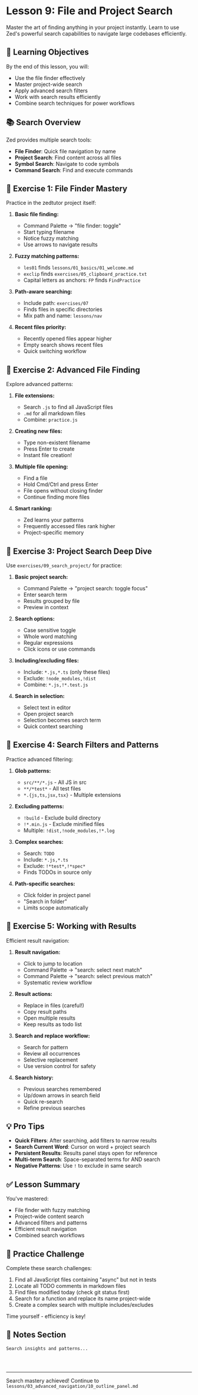 # Lesson 9: File and Project Search

Master the art of finding anything in your project instantly. Learn to use Zed's powerful search capabilities to navigate large codebases efficiently.

## 🎯 Learning Objectives

By the end of this lesson, you will:
- Use the file finder effectively
- Master project-wide search
- Apply advanced search filters
- Work with search results efficiently
- Combine search techniques for power workflows

## 📚 Search Overview

Zed provides multiple search tools:
- **File Finder**: Quick file navigation by name
- **Project Search**: Find content across all files
- **Symbol Search**: Navigate to code symbols
- **Command Search**: Find and execute commands

## 🏃 Exercise 1: File Finder Mastery

Practice in the zedtutor project itself:

1. **Basic file finding:**
   - Command Palette → "file finder: toggle"
   - Start typing filename
   - Notice fuzzy matching
   - Use arrows to navigate results

2. **Fuzzy matching patterns:**
   - `les01` finds `lessons/01_basics/01_welcome.md`
   - `exclip` finds `exercises/05_clipboard_practice.txt`
   - Capital letters as anchors: `FP` finds `FindPractice`

3. **Path-aware searching:**
   - Include path: `exercises/07` 
   - Finds files in specific directories
   - Mix path and name: `lessons/nav`

4. **Recent files priority:**
   - Recently opened files appear higher
   - Empty search shows recent files
   - Quick switching workflow

## 🏃 Exercise 2: Advanced File Finding

Explore advanced patterns:

1. **File extensions:**
   - Search `.js` to find all JavaScript files
   - `.md` for all markdown files
   - Combine: `practice.js`

2. **Creating new files:**
   - Type non-existent filename
   - Press Enter to create
   - Instant file creation!

3. **Multiple file opening:**
   - Find a file
   - Hold Cmd/Ctrl and press Enter
   - File opens without closing finder
   - Continue finding more files

4. **Smart ranking:**
   - Zed learns your patterns
   - Frequently accessed files rank higher
   - Project-specific memory

## 🏃 Exercise 3: Project Search Deep Dive

Use `exercises/09_search_project/` for practice:

1. **Basic project search:**
   - Command Palette → "project search: toggle focus"
   - Enter search term
   - Results grouped by file
   - Preview in context

2. **Search options:**
   - Case sensitive toggle
   - Whole word matching
   - Regular expressions
   - Click icons or use commands

3. **Including/excluding files:**
   - Include: `*.js,*.ts` (only these files)
   - Exclude: `!node_modules,!dist`
   - Combine: `*.js,!*.test.js`

4. **Search in selection:**
   - Select text in editor
   - Open project search
   - Selection becomes search term
   - Quick context searching

## 🏃 Exercise 4: Search Filters and Patterns

Practice advanced filtering:

1. **Glob patterns:**
   - `src/**/*.js` - All JS in src
   - `**/*test*` - All test files
   - `*.{js,ts,jsx,tsx}` - Multiple extensions

2. **Excluding patterns:**
   - `!build` - Exclude build directory
   - `!*.min.js` - Exclude minified files
   - Multiple: `!dist,!node_modules,!*.log`

3. **Complex searches:**
   - Search: `TODO`
   - Include: `*.js,*.ts`
   - Exclude: `!*test*,!*spec*`
   - Finds TODOs in source only

4. **Path-specific searches:**
   - Click folder in project panel
   - "Search in folder"
   - Limits scope automatically

## 🏃 Exercise 5: Working with Results

Efficient result navigation:

1. **Result navigation:**
   - Click to jump to location
   - Command Palette → "search: select next match"
   - Command Palette → "search: select previous match"
   - Systematic review workflow

2. **Result actions:**
   - Replace in files (careful!)
   - Copy result paths
   - Open multiple results
   - Keep results as todo list

3. **Search and replace workflow:**
   - Search for pattern
   - Review all occurrences
   - Selective replacement
   - Use version control for safety

4. **Search history:**
   - Previous searches remembered
   - Up/down arrows in search field
   - Quick re-search
   - Refine previous searches

## 💡 Pro Tips

- **Quick Filters**: After searching, add filters to narrow results
- **Search Current Word**: Cursor on word + project search
- **Persistent Results**: Results panel stays open for reference
- **Multi-term Search**: Space-separated terms for AND search
- **Negative Patterns**: Use `!` to exclude in same search

## ✅ Lesson Summary

You've mastered:
- File finder with fuzzy matching
- Project-wide content search
- Advanced filters and patterns
- Efficient result navigation
- Combined search workflows

## 🎯 Practice Challenge

Complete these search challenges:
1. Find all JavaScript files containing "async" but not in tests
2. Locate all TODO comments in markdown files
3. Find files modified today (check git status first)
4. Search for a function and replace its name project-wide
5. Create a complex search with multiple includes/excludes

Time yourself - efficiency is key!

## 📝 Notes Section

```
Search insights and patterns...




```

---

Search mastery achieved! Continue to `lessons/03_advanced_navigation/10_outline_panel.md`